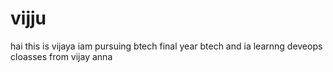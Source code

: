 # vijju
hai this is vijaya iam pursuing btech final year btech and ia learnng deveops cloasses from vijay anna
